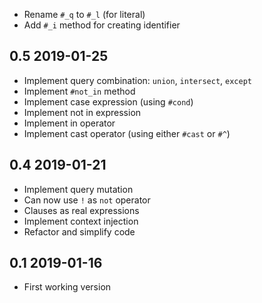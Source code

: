 * Rename `#_q` to `#_l` (for literal)
* Add `#_i` method for creating identifier

0.5 2019-01-25
--------------

* Implement query combination: `union`, `intersect`, `except`
* Implement `#not_in` method
* Implement case expression (using `#cond`)
* Implement not in expression
* Implement in operator
* Implement cast operator (using either `#cast` or `#^`)

0.4 2019-01-21
--------------

* Implement query mutation
* Can now use `!` as `not` operator
* Clauses as real expressions
* Implement context injection
* Refactor and simplify code

0.1 2019-01-16
--------------

* First working version
